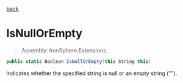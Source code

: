 ﻿

[back](/IronSphere.Extensions/types/StringExtension)

# IsNullOrEmpty

> Assembly: IronSphere.Extensions

```csharp
public static Boolean IsNullOrEmpty(this String this)
```

Indicates whether the specified string is null or an empty string (&quot;&quot;).

 